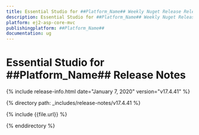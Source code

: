 ```yaml
---
title: Essential Studio for ##Platform_Name## Weekly Nuget Release Release Notes  
description: Essential Studio for ##Platform_Name## Weekly Nuget Release Release Notes  
platform: ej2-asp-core-mvc
publishingplatform: ##Platform_Name##
documentation: ug
---
```


# Essential Studio for  ##Platform_Name##  Release Notes  

{% include release-info.html date="January 7, 2020"   version="v17.4.41"  %} 

{% directory path: _includes/release-notes/v17.4.41 %}

{% include {{file.url}} %}

{% enddirectory %}
